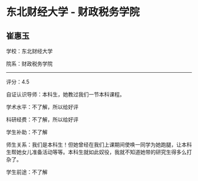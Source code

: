# 东北财经大学 - 财政税务学院

## 崔惠玉

学校：东北财经大学

院系：财政税务学院

* * *

评分：4.5

自证认识导师：本科生，她教过我们一节本科课程。

学术水平：不了解，所以给好评

科研经费：不了解，所以给好评

学生补助：不了解

师生关系：我们是本科生！但她曾经在我们上课期间使唤一同学为她跑腿，让本科生帮她女儿准备活动等等。本科生就如此奴役，我就不知道她带的研究生得多么打杂了。

学生前途：不了解